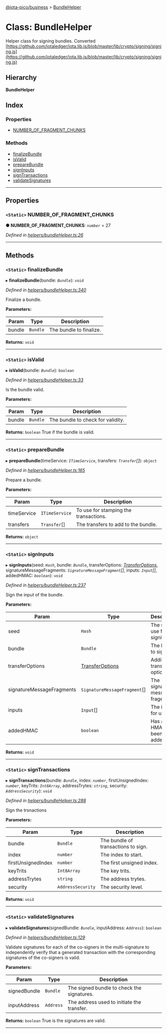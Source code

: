 [@iota-pico/business](../README.md) > [BundleHelper](../classes/bundlehelper.md)

# Class: BundleHelper

Helper class for signing bundles. Converted [https://github.com/iotaledger/iota.lib.js/blob/master/lib/crypto/signing/signing.js](https://github.com/iotaledger/iota.lib.js/blob/master/lib/crypto/signing/signing.js)

## Hierarchy

**BundleHelper**

## Index

### Properties

* [NUMBER_OF_FRAGMENT_CHUNKS](bundlehelper.md#number_of_fragment_chunks)

### Methods

* [finalizeBundle](bundlehelper.md#finalizebundle)
* [isValid](bundlehelper.md#isvalid)
* [prepareBundle](bundlehelper.md#preparebundle)
* [signInputs](bundlehelper.md#signinputs)
* [signTransactions](bundlehelper.md#signtransactions)
* [validateSignatures](bundlehelper.md#validatesignatures)

---

## Properties

<a id="number_of_fragment_chunks"></a>

### `<Static>` NUMBER_OF_FRAGMENT_CHUNKS

**●  NUMBER_OF_FRAGMENT_CHUNKS**:  *`number`*  = 27

*Defined in [helpers/bundleHelper.ts:26](https://github.com/iota-pico/business/blob/9418612/src/helpers/bundleHelper.ts#L26)*

___

## Methods

<a id="finalizebundle"></a>

### `<Static>` finalizeBundle

▸ **finalizeBundle**(bundle: *`Bundle`*): `void`

*Defined in [helpers/bundleHelper.ts:340](https://github.com/iota-pico/business/blob/9418612/src/helpers/bundleHelper.ts#L340)*

Finalize a bundle.

**Parameters:**

| Param | Type | Description |
| ------ | ------ | ------ |
| bundle | `Bundle`   |  The bundle to finalize. |

**Returns:** `void`

___

<a id="isvalid"></a>

### `<Static>` isValid

▸ **isValid**(bundle: *`Bundle`*): `boolean`

*Defined in [helpers/bundleHelper.ts:33](https://github.com/iota-pico/business/blob/9418612/src/helpers/bundleHelper.ts#L33)*

Is the bundle valid.

**Parameters:**

| Param | Type | Description |
| ------ | ------ | ------ |
| bundle | `Bundle`   |  The bundle to check for validity. |

**Returns:** `boolean`
True if the bundle is valid.

___

<a id="preparebundle"></a>

### `<Static>` prepareBundle

▸ **prepareBundle**(timeService: *`ITimeService`*, transfers: *`Transfer`[]*): `object`

*Defined in [helpers/bundleHelper.ts:165](https://github.com/iota-pico/business/blob/9418612/src/helpers/bundleHelper.ts#L165)*

Prepare a bundle.

**Parameters:**

| Param | Type | Description |
| ------ | ------ | ------ |
| timeService | `ITimeService`   |  To use for stamping the transactions. |
| transfers | `Transfer`[]   |  The transfers to add to the bundle. |

**Returns:** `object`

___

<a id="signinputs"></a>

### `<Static>` signInputs

▸ **signInputs**(seed: *`Hash`*, bundle: *`Bundle`*, transferOptions: *[TransferOptions](../#transferoptions)*, signatureMessageFragments: *`SignatureMessageFragment`[]*, inputs: *`Input`[]*, addedHMAC: *`boolean`*): `void`

*Defined in [helpers/bundleHelper.ts:237](https://github.com/iota-pico/business/blob/9418612/src/helpers/bundleHelper.ts#L237)*

Sign the input of the bundle.

**Parameters:**

| Param | Type | Description |
| ------ | ------ | ------ |
| seed | `Hash`   |  The seed to use for signing. |
| bundle | `Bundle`   |  The bundle to sign. |
| transferOptions | [TransferOptions](../#transferoptions)   |  Additional transfer options. |
| signatureMessageFragments | `SignatureMessageFragment`[]   |  The signature message fragemtns. |
| inputs | `Input`[]   |  The input for use. |
| addedHMAC | `boolean`   |  Has an HMAC been added. |

**Returns:** `void`

___

<a id="signtransactions"></a>

### `<Static>` signTransactions

▸ **signTransactions**(bundle: *`Bundle`*, index: *`number`*, firstUnsignedIndex: *`number`*, keyTrits: *`Int8Array`*, addressTrytes: *`string`*, security: *`AddressSecurity`*): `void`

*Defined in [helpers/bundleHelper.ts:288](https://github.com/iota-pico/business/blob/9418612/src/helpers/bundleHelper.ts#L288)*

Sign the trsnactions

**Parameters:**

| Param | Type | Description |
| ------ | ------ | ------ |
| bundle | `Bundle`   |  The bundle of transactions to sign. |
| index | `number`   |  The index to start. |
| firstUnsignedIndex | `number`   |  The first unsigned index. |
| keyTrits | `Int8Array`   |  The key trits. |
| addressTrytes | `string`   |  The address trytes. |
| security | `AddressSecurity`   |  The security level. |

**Returns:** `void`

___

<a id="validatesignatures"></a>

### `<Static>` validateSignatures

▸ **validateSignatures**(signedBundle: *`Bundle`*, inputAddress: *`Address`*): `boolean`

*Defined in [helpers/bundleHelper.ts:129](https://github.com/iota-pico/business/blob/9418612/src/helpers/bundleHelper.ts#L129)*

Validate signatures for each of the co-signers in the multi-signature to independently verify that a generated transaction with the corresponding signatures of the co-signers is valid.

**Parameters:**

| Param | Type | Description |
| ------ | ------ | ------ |
| signedBundle | `Bundle`   |  The signed bundle to check the signatures. |
| inputAddress | `Address`   |  The address used to initiate the transfer. |

**Returns:** `boolean`
True is the signatures are valid.

___

